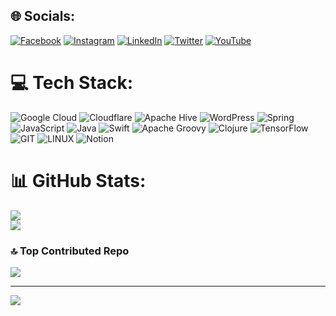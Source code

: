 
## 🌐 Socials:
[![Facebook](https://img.shields.io/badge/Facebook-%231877F2.svg?logo=Facebook&logoColor=white)](https://facebook.com/https://www.facebook.com/OfficialEducationa/) [![Instagram](https://img.shields.io/badge/Instagram-%23E4405F.svg?logo=Instagram&logoColor=white)](https://instagram.com/https://www.instagram.com/officialeducationa/) [![LinkedIn](https://img.shields.io/badge/LinkedIn-%230077B5.svg?logo=linkedin&logoColor=white)](https://linkedin.com/in/https://www.linkedin.com/company/officialeducationa/) [![Twitter](https://img.shields.io/badge/Twitter-%231DA1F2.svg?logo=Twitter&logoColor=white)](https://twitter.com/https://twitter.com/The_Educationa) [![YouTube](https://img.shields.io/badge/YouTube-%23FF0000.svg?logo=YouTube&logoColor=white)](https://youtube.com/@https://www.youtube.com/@OfficialEducationa/) 

# 💻 Tech Stack:
![Google Cloud](https://img.shields.io/badge/GoogleCloud-%234285F4.svg?style=flat&logo=google-cloud&logoColor=white) ![Cloudflare](https://img.shields.io/badge/Cloudflare-F38020?style=flat&logo=Cloudflare&logoColor=white) ![Apache Hive](https://img.shields.io/badge/Apache%20Hive-FDEE21?style=flat&logo=apachehive&logoColor=black) ![WordPress](https://img.shields.io/badge/WordPress-%23117AC9.svg?style=flat&logo=WordPress&logoColor=white) ![Spring](https://img.shields.io/badge/spring-%236DB33F.svg?style=flat&logo=spring&logoColor=white) ![JavaScript](https://img.shields.io/badge/javascript-%23323330.svg?style=flat&logo=javascript&logoColor=%23F7DF1E) ![Java](https://img.shields.io/badge/java-%23ED8B00.svg?style=flat&logo=openjdk&logoColor=white) ![Swift](https://img.shields.io/badge/swift-F54A2A?style=flat&logo=swift&logoColor=white) ![Apache Groovy](https://img.shields.io/badge/Apache%20Groovy-4298B8.svg?style=flat&logo=Apache+Groovy&logoColor=white) ![Clojure](https://img.shields.io/badge/Clojure-%23Clojure.svg?style=flat&logo=Clojure&logoColor=Clojure) ![TensorFlow](https://img.shields.io/badge/TensorFlow-%23FF6F00.svg?style=flat&logo=TensorFlow&logoColor=white) ![GIT](https://img.shields.io/badge/Git-fc6d26?style=flat&logo=git&logoColor=white) ![LINUX](https://img.shields.io/badge/Linux-FCC624?style=flat&logo=linux&logoColor=black) ![Notion](https://img.shields.io/badge/Notion-%23000000.svg?style=flat&logo=notion&logoColor=white)
# 📊 GitHub Stats:
![](https://github-readme-stats.vercel.app/api?username=Team-Educationa&theme=dark&hide_border=false&include_all_commits=false&count_private=false)<br/>
![](https://github-readme-streak-stats.herokuapp.com/?user=Team-Educationa&theme=dark&hide_border=false)<br/>

### 🔝 Top Contributed Repo
![](https://github-contributor-stats.vercel.app/api?username=Team-Educationa&limit=5&theme=tokyonight&combine_all_yearly_contributions=true)

---
[![](https://visitcount.itsvg.in/api?id=Team-Educationa&icon=8&color=1)](https://visitcount.itsvg.in)
